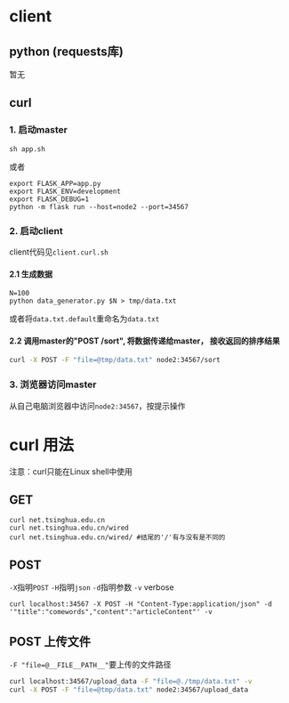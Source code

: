 # client
## python (requests库)
暂无
## curl

### 1. 启动master
```
sh app.sh
```
或者
```
export FLASK_APP=app.py
export FLASK_ENV=development
export FLASK_DEBUG=1
python -m flask run --host=node2 --port=34567
```

### 2. 启动client
client代码见`client.curl.sh`
#### 2.1 生成数据
```
N=100
python data_generator.py $N > tmp/data.txt
```
或者将`data.txt.default`重命名为`data.txt`

#### 2.2 调用master的"POST /sort", 将数据传递给master， 接收返回的排序结果
```bash
curl -X POST -F "file=@tmp/data.txt" node2:34567/sort
```

### 3. 浏览器访问master
从自己电脑浏览器中访问`node2:34567`，按提示操作


# curl 用法
注意：curl只能在Linux shell中使用
## GET
```
curl net.tsinghua.edu.cn
curl net.tsinghua.edu.cn/wired
curl net.tsinghua.edu.cn/wired/ #结尾的'/'有与没有是不同的
```

## POST
`-X`指明`POST`
`-H`指明`json`
`-d`指明参数
`-v` verbose
```
curl localhost:34567 -X POST -H "Content-Type:application/json" -d '"title":"comewords","content":"articleContent"' -v
```

## POST 上传文件
`-F "file=@__FILE__PATH__"`要上传的文件路径

```bash
curl localhost:34567/upload_data -F "file=@./tmp/data.txt" -v
curl -X POST -F "file=@tmp/data.txt" node2:34567/upload_data
```